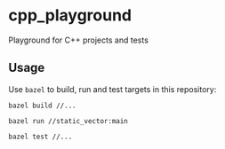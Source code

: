 # cpp_playground
Playground for C++ projects and tests

## Usage
Use `bazel` to build, run and test targets in this repository:
```
bazel build //...
```

```
bazel run //static_vector:main
```

```
bazel test //...
```